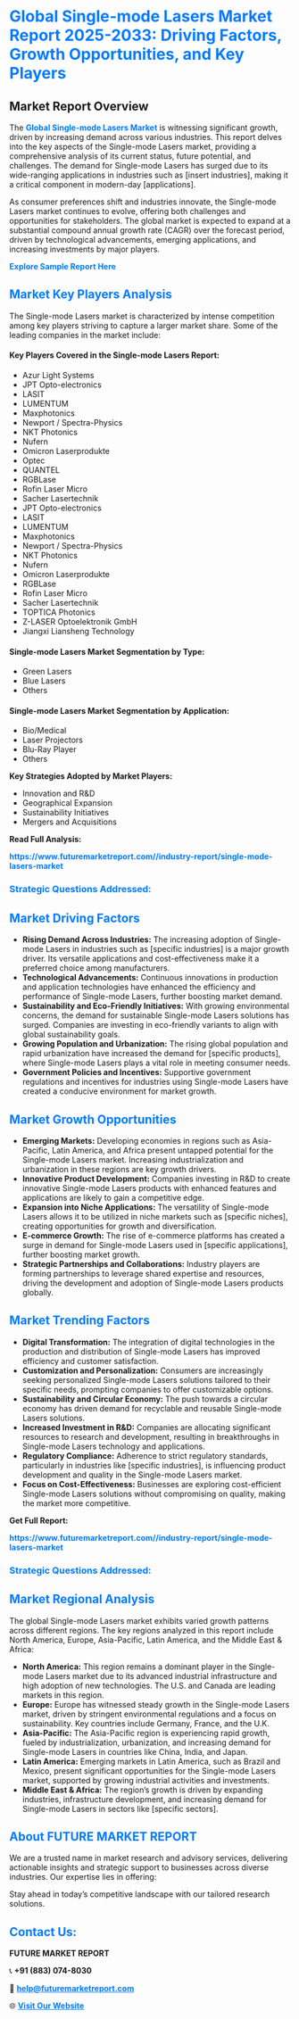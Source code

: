 <h1 style="color: #007BFF;">Global Single-mode Lasers Market Report 2025-2033: Driving Factors, Growth Opportunities, and Key Players</h1>

<section id="overview">
<h2>Market Report Overview</h2>
<p>The <a href="https://www.futuremarketreport.com//industry-report/single-mode-lasers-market" style="color: #007BFF; text-decoration: none;"><strong>Global Single-mode Lasers Market</strong></a> is witnessing significant growth, driven by increasing demand across various industries. This report delves into the key aspects of the Single-mode Lasers market, providing a comprehensive analysis of its current status, future potential, and challenges. The demand for Single-mode Lasers has surged due to its wide-ranging applications in industries such as [insert industries], making it a critical component in modern-day [applications].</p>
<p>As consumer preferences shift and industries innovate, the Single-mode Lasers market continues to evolve, offering both challenges and opportunities for stakeholders. The global market is expected to expand at a substantial compound annual growth rate (CAGR) over the forecast period, driven by technological advancements, emerging applications, and increasing investments by major players.</p>
</section>

<section id="overview">
<p><a href="https://www.futuremarketreport.com//request-sample/reportId=88717" style="color: #007BFF; text-decoration: none;"><strong>Explore Sample Report Here</strong></a></p>
</section>

<section id="key-players">
<h2 style="color: #007BFF;">Market Key Players Analysis</h2>
<p>The Single-mode Lasers market is characterized by intense competition among key players striving to capture a larger market share. Some of the leading companies in the market include:</p>
<h4>Key Players Covered in the Single-mode Lasers Report:</h4>
<ul><li>Azur Light Systems</li><li>JPT Opto-electronics</li><li>LASIT</li><li>LUMENTUM</li><li>Maxphotonics</li><li>Newport / Spectra-Physics</li><li>NKT Photonics</li><li>Nufern</li><li>Omicron Laserprodukte</li><li>Optec</li><li>QUANTEL</li><li>RGBLase</li><li>Rofin Laser Micro</li><li>Sacher Lasertechnik</li><li>JPT Opto-electronics</li><li>LASIT</li><li>LUMENTUM</li><li>Maxphotonics</li><li>Newport / Spectra-Physics</li><li>NKT Photonics</li><li>Nufern</li><li>Omicron Laserprodukte</li><li>RGBLase</li><li>Rofin Laser Micro</li><li>Sacher Lasertechnik</li><li>TOPTICA Photonics</li><li>Z-LASER Optoelektronik GmbH</li><li>Jiangxi Liansheng Technology</li></ul>
<h4>Single-mode Lasers Market Segmentation by Type:</h4>
<ul><li>Green Lasers</li><li>Blue Lasers</li><li>Others</li></ul>

<h4>Single-mode Lasers Market Segmentation by Application:</h4>
<ul><li>Bio/Medical</li><li>Laser Projectors</li><li>Blu-Ray Player</li><li>Others</li></ul>
<p><strong>Key Strategies Adopted by Market Players:</strong></p>
<ul>
<li>Innovation and R&D</li>
<li>Geographical Expansion</li>
<li>Sustainability Initiatives</li>
<li>Mergers and Acquisitions</li>
</ul>
</section>

<section>
<p><strong>Read Full Analysis: </strong></p><a href="https://www.futuremarketreport.com//industry-report/single-mode-lasers-market" style="color: #007BFF; text-decoration: none;"><strong>https://www.futuremarketreport.com//industry-report/single-mode-lasers-market</strong></a>
<h3 style="color: #007BFF;">Strategic Questions Addressed:</h3>
</section>

<section id="driving-factors">
<h2 style="color: #007BFF;">Market Driving Factors</h2>
<ul>
<li><strong>Rising Demand Across Industries:</strong> The increasing adoption of Single-mode Lasers in industries such as [specific industries] is a major growth driver. Its versatile applications and cost-effectiveness make it a preferred choice among manufacturers.</li>
<li><strong>Technological Advancements:</strong> Continuous innovations in production and application technologies have enhanced the efficiency and performance of Single-mode Lasers, further boosting market demand.</li>
<li><strong>Sustainability and Eco-Friendly Initiatives:</strong> With growing environmental concerns, the demand for sustainable Single-mode Lasers solutions has surged. Companies are investing in eco-friendly variants to align with global sustainability goals.</li>
<li><strong>Growing Population and Urbanization:</strong> The rising global population and rapid urbanization have increased the demand for [specific products], where Single-mode Lasers plays a vital role in meeting consumer needs.</li>
<li><strong>Government Policies and Incentives:</strong> Supportive government regulations and incentives for industries using Single-mode Lasers have created a conducive environment for market growth.</li>
</ul>
</section>

<section id="growth-opportunities">
<h2 style="color: #007BFF;">Market Growth Opportunities</h2>
<ul>
<li><strong>Emerging Markets:</strong> Developing economies in regions such as Asia-Pacific, Latin America, and Africa present untapped potential for the Single-mode Lasers market. Increasing industrialization and urbanization in these regions are key growth drivers.</li>
<li><strong>Innovative Product Development:</strong> Companies investing in R&D to create innovative Single-mode Lasers products with enhanced features and applications are likely to gain a competitive edge.</li>
<li><strong>Expansion into Niche Applications:</strong> The versatility of Single-mode Lasers allows it to be utilized in niche markets such as [specific niches], creating opportunities for growth and diversification.</li>
<li><strong>E-commerce Growth:</strong> The rise of e-commerce platforms has created a surge in demand for Single-mode Lasers used in [specific applications], further boosting market growth.</li>
<li><strong>Strategic Partnerships and Collaborations:</strong> Industry players are forming partnerships to leverage shared expertise and resources, driving the development and adoption of Single-mode Lasers products globally.</li>
</ul>
</section>

<section id="trending-factors">
<h2 style="color: #007BFF;">Market Trending Factors</h2>
<ul>
<li><strong>Digital Transformation:</strong> The integration of digital technologies in the production and distribution of Single-mode Lasers has improved efficiency and customer satisfaction.</li>
<li><strong>Customization and Personalization:</strong> Consumers are increasingly seeking personalized Single-mode Lasers solutions tailored to their specific needs, prompting companies to offer customizable options.</li>
<li><strong>Sustainability and Circular Economy:</strong> The push towards a circular economy has driven demand for recyclable and reusable Single-mode Lasers solutions.</li>
<li><strong>Increased Investment in R&D:</strong> Companies are allocating significant resources to research and development, resulting in breakthroughs in Single-mode Lasers technology and applications.</li>
<li><strong>Regulatory Compliance:</strong> Adherence to strict regulatory standards, particularly in industries like [specific industries], is influencing product development and quality in the Single-mode Lasers market.</li>
<li><strong>Focus on Cost-Effectiveness:</strong> Businesses are exploring cost-efficient Single-mode Lasers solutions without compromising on quality, making the market more competitive.</li>
</ul>
</section>

<section>
<p><strong>Get Full Report: </strong></p><a href="https://www.futuremarketreport.com//industry-report/single-mode-lasers-market" style="color: #007BFF; text-decoration: none;"><strong>https://www.futuremarketreport.com//industry-report/single-mode-lasers-market</strong></a>
<h3 style="color: #007BFF;">Strategic Questions Addressed:</h3>
</section>


<section id="regional-analysis">
<h2 style="color: #007BFF;">Market Regional Analysis</h2>
<p>The global Single-mode Lasers market exhibits varied growth patterns across different regions. The key regions analyzed in this report include North America, Europe, Asia-Pacific, Latin America, and the Middle East & Africa:</p>
<ul>
<li><strong>North America:</strong> This region remains a dominant player in the Single-mode Lasers market due to its advanced industrial infrastructure and high adoption of new technologies. The U.S. and Canada are leading markets in this region.</li>
<li><strong>Europe:</strong> Europe has witnessed steady growth in the Single-mode Lasers market, driven by stringent environmental regulations and a focus on sustainability. Key countries include Germany, France, and the U.K.</li>
<li><strong>Asia-Pacific:</strong> The Asia-Pacific region is experiencing rapid growth, fueled by industrialization, urbanization, and increasing demand for Single-mode Lasers in countries like China, India, and Japan.</li>
<li><strong>Latin America:</strong> Emerging markets in Latin America, such as Brazil and Mexico, present significant opportunities for the Single-mode Lasers market, supported by growing industrial activities and investments.</li>
<li><strong>Middle East & Africa:</strong> The region’s growth is driven by expanding industries, infrastructure development, and increasing demand for Single-mode Lasers in sectors like [specific sectors].</li>
</ul>
</section>

<footer>
<h2 style="color: #007BFF;">About FUTURE MARKET REPORT</h2>
<p>We are a trusted name in market research and advisory services, delivering actionable insights and strategic support to businesses across diverse industries. Our expertise lies in offering:</p>

<p>Stay ahead in today’s competitive landscape with our tailored research solutions.</p>

<h2 style="color: #007BFF;">Contact Us:</h2>
<p><strong>FUTURE MARKET REPORT</strong></p>
<p>📞 <strong>+91 (883) 074-8030</strong></p>
<p>📧 <strong><a href="mailto:help@futuremarketreport.com" style="color: #007BFF;">help@futuremarketreport.com</a></strong></p>
<p>🌐 <strong><a href="https://www.futuremarketreport.com/" style="color: #007BFF;">Visit Our Website</a></strong></p>
</footer>